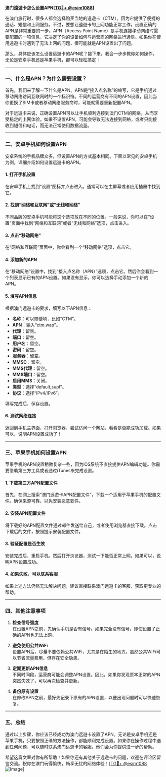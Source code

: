 **澳门遠遊卡怎么设置APN[[TG💪+ @esim1088](https://t.me/s/esim1088)]**

在澳门旅行时，很多人都会选择购买当地的遠遊卡（CTM），因为它提供了便捷的通话、短信和上网服务。不过，要想让遠遊卡的上网功能正常工作，设置正确的APN是非常重要的一步。APN（Access Point Name）是手机连接移动网络时需要配置的一项信息，它决定了你的设备如何与运营商的网络进行通信。如果你在使用遠遊卡时遇到了无法上网的问题，很可能就是APN设置出了问题。

那么，具体应该怎么设置远遊卡的APN呢？接下来，我会一步步教你如何操作，无论是安卓手机还是苹果手机，都可以轻松搞定！

---

### **一、什么是APN？为什么需要设置？**

首先，我们来了解一下什么是APN。APN是“接入点名称”的缩写，它是手机通过移动网络访问互联网时的一个标识符。不同的运营商有不同的APN设置，因此当你更换了SIM卡或者移动网络服务商时，可能就需要重新配置APN。

对于远遊卡来说，正确设置APN可以让手机顺利连接到澳门CTM的网络，从而享受稳定的上网体验。如果不设置APN，可能会导致无法连接到网络，或者只能接收到短信和电话，而无法正常使用数据流量。

---

### **二、安卓手机如何设置APN**

安卓系统的手机品牌众多，但设置APN的方式基本相同。下面以常见的安卓手机为例，详细介绍如何设置远遊卡的APN。

#### **1. 打开手机设置**
在安卓手机上找到“设置”图标并点击进入。通常可以在主屏幕或者应用抽屉中找到它。

#### **2. 找到“网络和互联网”或“无线和网络”**
不同品牌的安卓手机可能将这个选项放在不同的位置。一般来说，你可以在“设置”页面中找到“网络和互联网”或者“无线和网络”选项，点击进入。

#### **3. 点击“移动网络”**
在“网络和互联网”页面中，你会看到一个“移动网络”选项，点击它。

#### **4. 添加新的APN**
在“移动网络”设置中，找到“接入点名称（APN）”选项，点击它。然后你会看到一个列表显示已有的APN设置。如果没有显示，你可以选择手动添加一个新的APN。

#### **5. 填写APN信息**
根据澳门远遊卡的要求，填写以下APN信息：
- **名称**：可以随便填，比如“CTM”。
- **APN**：输入“ctm.wap”。
- **代理**：留空。
- **端口**：留空。
- **用户名**：留空。
- **密码**：留空。
- **服务器**：留空。
- **MMSC**：留空。
- **MMS代理**：留空。
- **MMS端口**：留空。
- **启用MMS**：关闭。
- **类型**：选择“default,supl”。
- **协议**：选择“IPv4/IPv6”。

填写完成后，保存设置。

#### **6. 测试网络连接**
返回到手机主界面，打开浏览器，尝试访问一个网站，看看是否能成功加载。如果可以，说明APN设置成功了！

---

### **三、苹果手机如何设置APN**

苹果手机的APN设置稍微复杂一些，因为iOS系统不直接提供APN编辑功能。你需要借助第三方工具或者通过iTunes来完成设置。

#### **1. 下载第三方APN配置文件**
首先，在网上搜索“澳门远遊卡APN配置文件”，下载一个适用于苹果手机的配置文件。确保来源可靠，以免安装恶意软件。

#### **2. 安装APN配置文件**
将下载好的APN配置文件通过邮件发送给自己，或者使用浏览器直接下载。点击下载后的文件，按照提示安装配置文件。

#### **3. 验证配置是否生效**
安装完成后，重启手机。然后打开浏览器，测试一下能否正常上网。如果可以，说明APN设置成功。

#### **4. 如果失败，可以联系客服**
如果上述方法仍然无法解决问题，建议直接联系澳门远遊卡的客服，获取更专业的帮助。

---

### **四、其他注意事项**

1. **检查信号强度**  
   在设置APN之前，先确认手机是否有信号。如果完全没有信号，即使设置了正确的APN也无法上网。

2. **避免使用公共WiFi**  
   设置APN后，尽量不要依赖公共WiFi，尤其是在陌生的地方。虽然公共WiFi可以节省流量费用，但存在安全隐患。

3. **定期更新APN信息**  
   不同时间段，运营商可能会调整APN设置。因此，如果你发现原本正常的APN突然失效了，可以再次检查并更新。

4. **备份原有设置**  
   在修改APN之前，最好先记录下原有的APN设置，以便出现问题时可以快速恢复。

---

### **五、总结**

通过以上步骤，你应该已经成功为澳门远遊卡设置了APN。无论是安卓手机还是苹果手机，只要按照正确的方法操作，都能顺利完成设置。如果你在操作过程中遇到任何问题，可以随时联系澳门远遊卡的客服，他们会为你提供进一步的帮助。

希望这篇文章对你有所帮助！如果你还有其他关于远遊卡的问题，欢迎在评论区留言交流。祝你在澳门玩得愉快，畅享无忧的网络体验！[[TG💪+ @esim1088](https://t.me/s/esim1088) ![Image](https://i.postimg.cc/4NQfJmqS/Snipaste-2025-05-13-00-14-12.png)]
